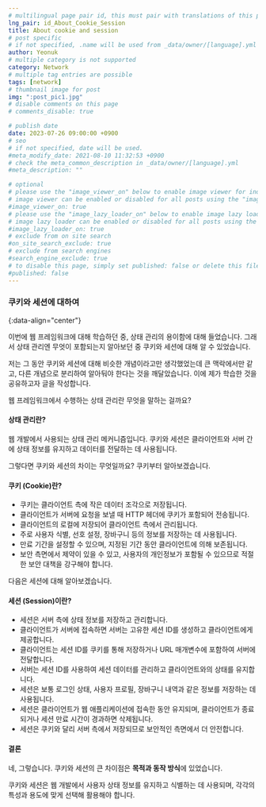 ```yaml
---
# multilingual page pair id, this must pair with translations of this page. (This name must be unique)
lng_pair: id_About_Cookie_Session
title: About cookie and session
# post specific
# if not specified, .name will be used from _data/owner/[language].yml
author: Yeonuk
# multiple category is not supported
category: Network
# multiple tag entries are possible
tags: [network]
# thumbnail image for post
img: ":post_pic1.jpg"
# disable comments on this page
# comments_disable: true

# publish date
date: 2023-07-26 09:00:00 +0900
# seo
# if not specified, date will be used.
#meta_modify_date: 2021-08-10 11:32:53 +0900
# check the meta_common_description in _data/owner/[language].yml
#meta_description: ""

# optional
# please use the "image_viewer_on" below to enable image viewer for individual pages or posts (_posts/ or [language]/_posts folders).
# image viewer can be enabled or disabled for all posts using the "image_viewer_posts: true" setting in _data/conf/main.yml.
#image_viewer_on: true
# please use the "image_lazy_loader_on" below to enable image lazy loader for individual pages or posts (_posts/ or [language]/_posts folders).
# image lazy loader can be enabled or disabled for all posts using the "image_lazy_loader_posts: true" setting in _data/conf/main.yml.
#image_lazy_loader_on: true
# exclude from on site search
#on_site_search_exclude: true
# exclude from search engines
#search_engine_exclude: true
# to disable this page, simply set published: false or delete this file
#published: false
---
```


<!-- outline-start -->

### 쿠키와 세션에 대하여

{:data-align="center"}

<!-- outline-end -->

이번에 웹 프레임워크에 대해 학습하던 중, 상태 관리의 용이함에 대해 들었습니다.
그래서 상태 관리엔 무엇이 포함되는지 알아보던 중 쿠키와 세션에 대해 알 수 있었습니다.

저는 그 동안 쿠키와 세션에 대해 비슷한 개념이라고만 생각했었는데 큰 맥락에서만 같고, 다른 개념으로 분리하여 알아둬야 한다는 것을 깨달았습니다. 이에 제가 학습한 것을 공유하고자 글을 작성합니다.

웹 프레임워크에서 수행하는 상태 관리란 무엇을 말하는 걸까요?

#### 상태 관리란?

웹 개발에서 사용되는 상태 관리 메커니즘입니다. 쿠키와 세션은 클라이언트와 서버 간에 상태 정보를 유지하고 데이터를 전달하는 데 사용됩니다.

그렇다면 쿠키와 세션의 차이는 무엇일까요?
쿠키부터 알아보겠습니다.

#### 쿠키 (Cookie)란?

- 쿠키는 클라이언트 측에 작은 데이터 조각으로 저장됩니다.
- 클라이언트가 서버에 요청을 보낼 때 HTTP 헤더에 쿠키가 포함되어 전송됩니다.
- 클라이언트의 로컬에 저장되어 클라이언트 측에서 관리됩니다.
- 주로 사용자 식별, 선호 설정, 장바구니 등의 정보를 저장하는 데 사용됩니다.
- 만료 기간을 설정할 수 있으며, 지정된 기간 동안 클라이언트에 의해 보존됩니다.
- 보안 측면에서 제약이 있을 수 있고, 사용자의 개인정보가 포함될 수 있으므로 적절한 보안 대책을 강구해야 합니다.

다음은 세션에 대해 알아보겠습니다.

#### 세션 (Session)이란?

- 세션은 서버 측에 상태 정보를 저장하고 관리합니다.
- 클라이언트가 서버에 접속하면 서버는 고유한 세션 ID를 생성하고 클라이언트에게 제공합니다.
- 클라이언트는 세션 ID를 쿠키를 통해 저장하거나 URL 매개변수에 포함하여 서버에 전달합니다.
- 서버는 세션 ID를 사용하여 세션 데이터를 관리하고 클라이언트와의 상태를 유지합니다.
- 세션은 보통 로그인 상태, 사용자 프로필, 장바구니 내역과 같은 정보를 저장하는 데 사용됩니다.
- 세션은 클라이언트가 웹 애플리케이션에 접속한 동안 유지되며, 클라이언트가 종료되거나 세션 만료 시간이 경과하면 삭제됩니다.
- 세션은 쿠키와 달리 서버 측에서 저장되므로 보안적인 측면에서 더 안전합니다.

#### 결론

네, 그렇습니다. 쿠키와 세션의 큰 차이점은 **목적과 동작 방식**에 있었습니다.

쿠키와 세션은 웹 개발에서 사용자 상태 정보를 유지하고 식별하는 데 사용되며, 각각의 특성과 용도에 맞게 선택해 활용해야 합니다.
